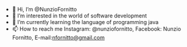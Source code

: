 - 👋 Hi, I’m @NunzioFornitto
- 👀 I’m interested in the world of software development
- 🌱 I’m currently learning the language of programming java
- 📫 How to reach me  Instagram: @nunziofornitto, Facebook: Nunzio Fornitto, E-mail:nfornitto@gmail.com   

<!---
NunzioFornitto/NunzioFornitto is a ✨ special ✨ repository because its `README.md` (this file) appears on your GitHub profile.
You can click the Preview link to take a look at your changes.
--->
